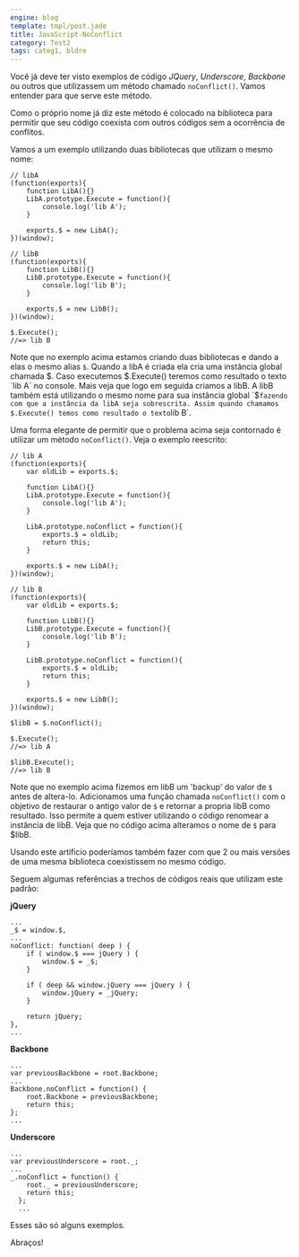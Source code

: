 ```yaml
---
engine: blog
template: tmpl/post.jade
title: JavaScript-NoConflict
category: Test2
tags: categ1, bldre
---
```


Você já deve ter visto exemplos de código *JQuery*, *Underscore*, *Backbone* ou outros que utilizassem um método chamado ```noConflict()```. Vamos entender para que serve este método.

Como o próprio nome já diz este método é colocado na biblioteca para permitir que seu código coexista com outros códigos sem a ocorrência de conflitos. 

Vamos a um exemplo utilizando duas bibliotecas que utilizam o mesmo nome:

<pre><code>// libA
(function(exports){
	function LibA(){}
	LibA.prototype.Execute = function(){
		console.log('lib A');
	}
	
	exports.$ = new LibA();
})(window);

// libB
(function(exports){
	function LibB(){}
	LibB.prototype.Execute = function(){
		console.log('lib B');
	}
	
	exports.$ = new LibB();
})(window);

$.Execute();
//=> lib B
</code></pre>

Note que no exemplo acima estamos criando duas bibliotecas e dando a elas o mesmo alias `$`. Quando a libA é criada ela cria uma instância global chamada $. Caso executemos $.Execute() teremos como resultado o texto `lib A` no console. Mais veja que logo em seguida criamos a libB. A libB também está utilizando o mesmo nome para sua instância global `$` fazendo com que a instância da libA seja sobrescrita. Assim quando chamamos $.Execute() temos como resultado o texto `lib B`.

Uma forma elegante de permitir que o problema acima seja contornado é utilizar um método ```noConflict()```. Veja o exemplo reescrito:

<pre><code>// lib A
(function(exports){
	var oldLib = exports.$;
	
	function LibA(){}
	LibA.prototype.Execute = function(){
		console.log('lib A');
	}

	LibA.prototype.noConflict = function(){
		exports.$ = oldLib;
		return this;
	}
	
	exports.$ = new LibA();
})(window);

// lib B
(function(exports){
	var oldLib = exports.$;

	function LibB(){}
	LibB.prototype.Execute = function(){
		console.log('lib B');
	}
	
	LibB.prototype.noConflict = function(){
		exports.$ = oldLib;
		return this;
	}
	
	exports.$ = new LibB();
})(window);

$libB = $.noConflict();

$.Execute();
//=> lib A

$libB.Execute();
//=> lib B
</code></pre>

Note que no exemplo acima fizemos em libB um 'backup' do valor de `$` antes de altera-lo. Adicionamos uma função chamada ```noConflict()``` com o objetivo de restaurar o antigo valor de `$` e retornar a propria libB como resultado. Isso permite a quem estiver utilizando o código renomear a instância de libB. Veja que no código acima alteramos o nome de `$` para $libB.

Usando este artificio poderíamos também fazer com que 2 ou mais versões de uma mesma biblioteca coexistissem no mesmo código.

Seguem algumas referências a trechos de códigos reais que utilizam este padrão:

**jQuery**
<pre><code>...
_$ = window.$,
...
noConflict: function( deep ) {
	if ( window.$ === jQuery ) {
		window.$ = _$;
	}

	if ( deep && window.jQuery === jQuery ) {
		window.jQuery = _jQuery;
	}

	return jQuery;
},
...</code></pre>

**Backbone**
<pre><code>...
var previousBackbone = root.Backbone;
...
Backbone.noConflict = function() {
    root.Backbone = previousBackbone;
    return this;
};
...</code></pre>

**Underscore**
<pre><code>...
var previousUnderscore = root._;
...
_.noConflict = function() {
    root._ = previousUnderscore;
    return this;
  };
  ...</code></pre>
  
Esses são só alguns exemplos.

Abraços!